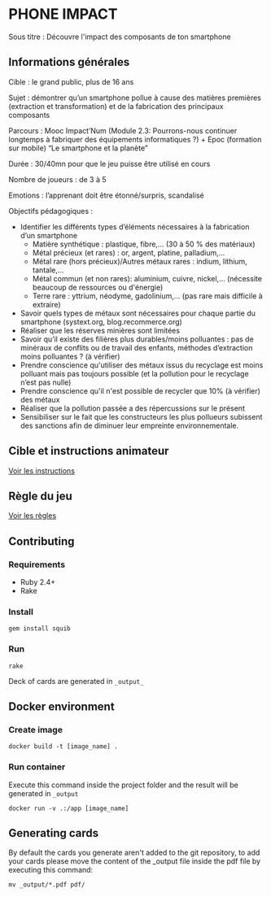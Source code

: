 # PHONE IMPACT 

Sous titre : Découvre l'impact des composants de ton smartphone

## Informations générales
Cible : le grand public, plus de 16 ans

Sujet : démontrer qu’un smartphone pollue à cause des matières premières (extraction et transformation) et de la fabrication des principaux composants

Parcours : Mooc Impact’Num (Module 2.3: Pourrons-nous continuer longtemps à fabriquer des équipements informatiques ?) + Epoc (formation sur mobile) “Le smartphone et la planète”

Durée : 30/40mn pour que le jeu puisse être utilisé en cours

Nombre de joueurs : de 3 à 5

Emotions : l’apprenant doit être étonné/surpris, scandalisé

Objectifs pédagogiques :  
- Identifier les différents types d’éléments nécessaires à la fabrication d’un smartphone
  - Matière synthétique : plastique, fibre,… (30 à 50 % des matériaux)
  - Métal précieux (et rares) : or, argent, platine, palladium,...
  - Métal rare (hors précieux)/Autres métaux rares : indium, lithium, tantale,...
  - Métal commun (et non rares): aluminium, cuivre, nickel,... (nécessite beaucoup de ressources ou d'énergie)
  - Terre rare : yttrium, néodyme, gadolinium,... (pas rare mais difficile à extraire)
- Savoir quels types de métaux sont nécessaires pour chaque partie du smartphone (systext.org, blog.recommerce.org)
- Réaliser que les réserves minières sont limitées
- Savoir qu’il existe des filières plus durables/moins polluantes : pas de minéraux de conflits ou de travail des enfants, méthodes d’extraction moins polluantes ? (à vérifier)
- Prendre conscience qu'utiliser des métaux issus du recyclage est moins polluant mais pas toujours possible (et la pollution pour le recyclage n’est pas nulle)
- Prendre conscience qu'il n'est possible de recycler que 10% (à vérifier) des métaux
- Réaliser que la pollution passée a des répercussions sur le présent
- Sensibiliser sur le fait que les constructeurs les plus pollueurs subissent des sanctions afin de diminuer leur empreinte environnementale.

## Cible et instructions animateur

[Voir les instructions](./PNP.md)

## Règle du jeu

[Voir les règles](./RULES.md)


## Contributing

### Requirements

- Ruby 2.4+
- Rake

### Install

`gem install squib`

### Run

`rake`

Deck of cards are generated in `_output_`

## Docker environment

### Create image
```shell
docker build -t [image_name] .
```

### Run container
Execute this command inside the project folder and the result will be generated in `_output`
```shell
docker run -v .:/app [image_name]
```

## Generating cards
By default the cards you generate aren't added to the git repository, to add your cards please move the content of the _output file inside the pdf file by executing this command:
```shell
mv _output/*.pdf pdf/
```
